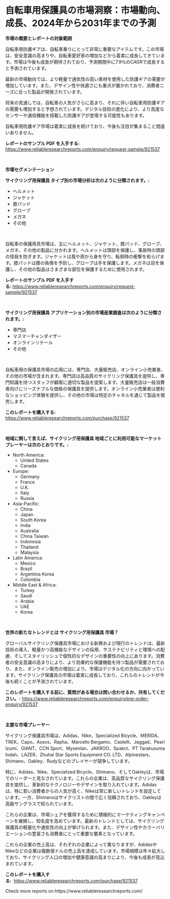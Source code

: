 <p><h1>自転車用保護具の市場洞察：市場動向、成長、2024年から2031年までの予測</h1></p><p><strong>市場の概要とレポートの対象範囲</strong></p>
<p><p>自転車用防護ギアは、自転車乗りにとって非常に重要なアイテムです。この市場は、安全意識の高まりや、自転車愛好家の増加などから着実に成長してきています。市場は今後も成長が期待されており、予測期間中に7.9％のCAGRで成長すると予測されています。</p><p>最新の市場動向では、より軽量で通気性の高い素材を使用した防護ギアの需要が増加しています。また、デザイン性や快適さにも重点が置かれており、消費者ニーズに合った製品が開発されています。</p><p>将来の見通しでは、自転車の人気がさらに高まり、それに伴い自転車用防護ギアの需要も増加すると予想されています。デジタル技術の進化により、より高度なセンサーや通信機能を搭載した防護ギアが登場する可能性もあります。</p><p>自転車用防護ギア市場は着実に成長を続けており、今後も注目が集まること間違いありません。</p></p>
<p><strong>レポートのサンプル PDF を入手する:</strong> <a href="https://www.reliableresearchreports.com/enquiry/request-sample/921537">https://www.reliableresearchreports.com/enquiry/request-sample/921537</a></p>
<p>&nbsp;</p>
<p><strong>市場セグメンテーション</strong></p>
<p><strong>サイクリング用保護具 タイプ別の市場分析は次のように分類されます。:</strong></p>
<p><ul><li>ヘルメット</li><li>ジャケット</li><li>膝パッド</li><li>グローブ</li><li>メガネ</li><li>その他</li></ul></p>
<p>&nbsp;</p>
<p><p>自転車の保護用具市場は、主にヘルメット、ジャケット、膝パッド、グローブ、メガネ、その他の製品に分かれます。ヘルメットは頭部を保護し、事故時の頭部の怪我を防ぎます。ジャケットは風や雨から身を守り、転倒時の衝撃を和らげます。膝パッドは膝の負傷を予防し、グローブは手を保護します。メガネは目を保護し、その他の製品はさまざまな部位を保護するために使用されます。</p></p>
<p><strong>レポートのサンプル PDF を入手する:</strong>&nbsp;<a href="https://www.reliableresearchreports.com/enquiry/request-sample/921537">https://www.reliableresearchreports.com/enquiry/request-sample/921537</a></p>
<p>&nbsp;</p>
<p><strong> サイクリング用保護具 アプリケーション別の市場産業調査は次のように分類されます。:</strong></p>
<p><ul><li>専門店</li><li>マスマーチャンダイザー</li><li>オンラインリテール</li><li>その他</li></ul></p>
<p>&nbsp;</p>
<p><p>自転車用の保護具市場の応用には、専門店、大量販売店、オンライン小売業者、その他の市場が含まれます。専門店は高品質のサイクリング保護具を提供し、専門知識を持つスタッフが顧客に適切な製品を提案します。大量販売店は一般消費者向けにリーズナブルな価格の保護具を提供します。オンライン小売業者は便利なショッピング体験を提供し、その他の市場は特定のチャネルを通じて製品を販売します。</p></p>
<p><strong>このレポートを購入する:</strong>&nbsp; <a href="https://www.reliableresearchreports.com/purchase/921537">https://www.reliableresearchreports.com/purchase/921537</a></p>
<p>&nbsp;</p>
<p><strong>地域に関して言えば、サイクリング用保護具 地域ごとに利用可能なマーケットプレーヤーは次のとおりです。:</strong></p>
<p><ul>
    <li>
        North America:
        <ul>
            <li>United States</li>
            <li>Canada</li>
        </ul>
    </li>
    <li>
        Europe:
        <ul>
            <li>Germany</li>
            <li>France</li>
            <li>U.K.</li>
            <li>Italy</li>
            <li>Russia</li>
        </ul>
    </li>
    <li>
        Asia-Pacific:
        <ul>
            <li>China</li>
            <li>Japan</li>
            <li>South Korea</li>
            <li>India</li>
            <li>Australia</li>
            <li>China Taiwan</li>
            <li>Indonesia</li>
            <li>Thailand</li>
            <li>Malaysia</li>
        </ul>
    </li>
    <li>
        Latin America:
        <ul>
            <li>Mexico</li>
            <li>Brazil</li>
            <li>Argentina Korea</li>
            <li>Colombia</li>
        </ul>
    </li>
    <li>
        Middle East & Africa:
        <ul>
            <li>Turkey</li>
            <li>Saudi</li>
            <li>Arabia</li>
            <li>UAE</li>
            <li>Korea</li>
        </ul>
    </li>
    </ul></p>
<p>&nbsp;</p>
<p><strong>世界の新たなトレンドとは サイクリング用保護具 市場？</strong></p>
<p><p>グローバルサイクリング保護具市場における新興および現行のトレンドは、最新技術の導入、軽量かつ高機能なデザインの採用、サステナビリティと環境への配慮、そしてスタイリッシュで個性的なデザインの重要性の向上にあります。消費者の安全意識の高まりにより、より効果的な保護機能を持つ製品が需要されており、また、オンライン販売の増加により、市場はデジタル化の方向に向かっています。サイクリング保護具の市場は着実に成長しており、これらのトレンドが今後も続くことが予測されています。</p></p>
<p><strong>このレポートを購入する前に、質問がある場合は問い合わせるか、共有してください。</strong>- <a href="https://www.reliableresearchreports.com/enquiry/pre-order-enquiry/921537">https://www.reliableresearchreports.com/enquiry/pre-order-enquiry/921537</a></p>
<p>&nbsp;</p>
<p><strong>主要な市場プレーヤー</strong></p>
<p><p>サイクリング保護具市場は、Adidas、Nike、Specialized Bicycle、MERIDA、TREK、Capo、Assos、Rapha、Marcello Bergamo、Castelli、Jaggad、Pearl Izumi、GIANT、CCN Sport、Mysenlan、JAKROO、Spakct、PT Tarakusuma Indah、LAZER、Zhuhai Star Sports Equipment CO. LTD、Alpinestars、Shimano、Oakley、Rudyなどのプレイヤーが競争しています。</p><p>特に、Adidas、Nike、Specialized Bicycle、Shimano、そしてOakleyは、市場でのリーダーと見なされています。これらの企業は、高品質なサイクリング保護具を提供し、革新的なテクノロジーやデザインを取り入れています。Adidasは、特に若い消費者からの人気が高く、Nikeは常に新しいトレンドを設定しています。一方、Shimanoはサイクリストの間で広く信頼されており、Oakleyは高級サングラスで知られています。</p><p>これらの企業は、市場シェアを獲得するために積極的にマーケティングキャンペーンを展開し、知名度を高めています。最新のトレンドとしては、サイクリング保護具の軽量化や通気性の向上が挙げられます。また、デザイン性やカラーバリエーションの豊富さも消費者にとって重要な要素となっています。</p><p>これらの企業の売上高は、それぞれの企業によって異なりますが、AdidasやNikeなどの企業は複数億ドルの売上高を達成しています。市場規模は年々拡大しており、サイクリング人口の増加や健康意識の高まりにより、今後も成長が見込まれています。</p></p>
<p><strong>このレポートを購入する:</strong>&nbsp;&nbsp;<a href="https://www.reliableresearchreports.com/purchase/921537">https://www.reliableresearchreports.com/purchase/921537</a></p>
<p>Check more reports on https://www.reliableresearchreports.com/</p>